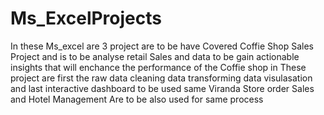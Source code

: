 # Ms_ExcelProjects
In these Ms_excel are 3 project are to be have Covered Coffie Shop Sales Project and is to be analyse retail Sales and data to be gain actionable insights that will enchance the performance of the Coffie shop 
in These project are first the raw data cleaning data transforming data visulasation  and last interactive dashboard to be used 
same Viranda Store order Sales and Hotel Management Are to be also used for same process
